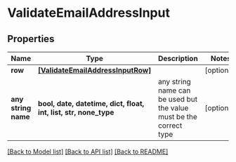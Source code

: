 # ValidateEmailAddressInput


## Properties
Name | Type | Description | Notes
------------ | ------------- | ------------- | -------------
**row** | [**[ValidateEmailAddressInputRow]**](ValidateEmailAddressInputRow.md) |  | [optional] 
**any string name** | **bool, date, datetime, dict, float, int, list, str, none_type** | any string name can be used but the value must be the correct type | [optional]

[[Back to Model list]](../README.md#documentation-for-models) [[Back to API list]](../README.md#documentation-for-api-endpoints) [[Back to README]](../README.md)


